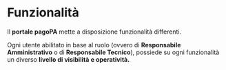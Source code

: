 # Funzionalità

Il **portale pagoPA** mette a disposizione funzionalità differenti.&#x20;

Ogni utente abilitato in base al ruolo (ovvero di **Responsabile Amministrativo** o di **Responsabile Tecnico**), possiede su ogni funzionalità un diverso **livello di visibilità** **e operatività.**
